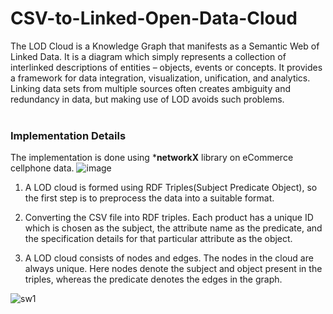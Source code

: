 # CSV-to-Linked-Open-Data-Cloud
  The LOD Cloud is a Knowledge Graph that manifests as a Semantic Web of Linked Data. It is a diagram which simply represents a collection of interlinked descriptions of entities – objects, events or concepts. It provides a framework for data integration, visualization, unification, and analytics. Linking data sets from multiple sources often creates ambiguity and redundancy in data, but making use of LOD avoids such problems.
</br></br>

### Implementation Details
 The implementation is done using  ***networkX** library on eCommerce cellphone data. 
 ![image](https://user-images.githubusercontent.com/45465068/98400642-652dad00-208a-11eb-9036-e888cb10f683.png)

 
   1. A LOD cloud is formed using RDF Triples(Subject Predicate Object), so the first step is to preprocess the data into a suitable format.
   
   2. Converting the CSV file into RDF triples. Each product has a unique ID which is chosen as the subject, the attribute name as the predicate, and the specification details for that particular attribute as the object.
  
   3. A LOD cloud consists of nodes and edges. The nodes in the cloud are always unique. Here nodes denote the subject and object present in the triples, whereas the predicate denotes the edges in the graph. 
   
   ![sw1](https://user-images.githubusercontent.com/45465068/98401310-7a570b80-208b-11eb-832b-f2866d0e3dc0.png)

</br>
 
